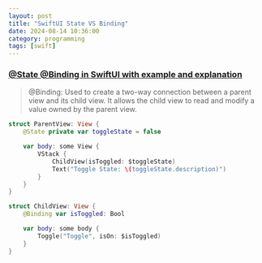 ```yaml
---
layout: post
title: "SwiftUI State VS Binding"
date: 2024-08-14 10:36:00
category: programming
tags: [swift]
---
```


### [@State @Binding in SwiftUI with example and explanation](https://medium.com/@ramdhas/state-binding-in-swiftui-60ee2feed2b1)

> @Binding: Used to create a two-way connection between a parent view and its child view. 
> It allows the child view to read and modify a value owned by the parent view.

```swift
struct ParentView: View {
	@State private var toggleState = false

	var body: some View {
		VStack {
			ChildView(isToggled: $toggleState)
			Text("Toggle State: \(toggleState.description)")
		}
	}
}

struct ChildView: View {
	@Binding var isToggled: Bool

	var body: some body {
		Toggle("Toggle", isOn: $isToggled)
	}
}
```

[jekyll]: http://jekyllrb.com
[jekyll-gh]: https://github.com/jekyll/jekyll
[jekyll-help]: https://github.com/jekyll/jekyll-help

